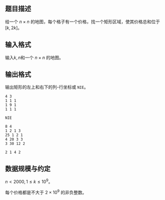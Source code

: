 ## 题目描述

给一个 $n \times n$ 的地图，每个格子有一个价格，找一个矩形区域，使其价格总和位于 $[k,2k]$。

## 输入格式

输入$k,n$和一个 $n \times n$ 的地图。

## 输出格式

输出矩形的左上和右下的列-行坐标或 `NIE`。

```input1
4 3
1 1 1
1 9 1
1 1 1
```

```output1
NIE
```

```input2
8 4
1 2 1 3
25 1 2 1
4 20 3 3
3 30 12 2
```

```output2
2 1 4 2
```

## 数据规模与约定

$n < 2000, 1 \leq k \le 10^9$。

 每个价格都是不大于 $2 \times 10^9$ 的非负整数。

